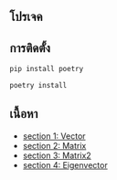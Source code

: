 ## โปรเจค


## การติดตั้ง


```bash
pip install poetry
```

```bash
poetry install
```

## เนื้อหา
- [section 1: Vector](notebooks/vector.ipynb)
- [section 2: Matrix](notebooks/vector.ipynb)
- [section 3: Matrix2](notebooks/vector.ipynb)
- [section 4: Eigenvector](notebooks/vector.ipynb)

